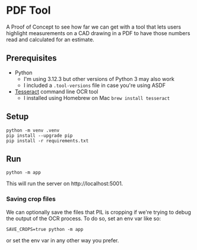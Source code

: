 # PDF Tool

A Proof of Concept to see how far we can get with a tool that lets users highlight measurements on a CAD drawing in a PDF to have those numbers read and calculated for an estimate.

## Prerequisites

- Python
  - I'm using 3.12.3 but other versions of Python 3 may also work
  - I included a `.tool-versions` file in case you're using ASDF
- [Tesseract](https://tesseract-ocr.github.io/tessdoc/Installation.html) command line OCR tool
  - I installed using Homebrew on Mac `brew install tesseract`

## Setup

```shell
python -m venv .venv
pip install --upgrade pip
pip install -r requirements.txt
```

## Run

```shell
python -m app
```

This will run the server on http://localhost:5001.

### Saving crop files

We can optionally save the files that PIL is cropping if we're trying to debug the output of the OCR process. To do so, set an env var like so:

```shell
SAVE_CROPS=true python -m app
```

or set the env var in any other way you prefer.
